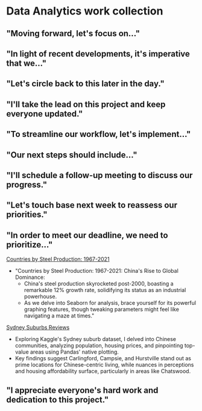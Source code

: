 # Data Analytics work collection
## "Moving forward, let's focus on..."
## "In light of recent developments, it's imperative that we..."
## "Let's circle back to this later in the day."
## "I'll take the lead on this project and keep everyone updated."
## "To streamline our workflow, let's implement..."
## "Our next steps should include..."
## "I'll schedule a follow-up meeting to discuss our progress."
## "Let's touch base next week to reassess our priorities."
## "In order to meet our deadline, we need to prioritize..."
[Countries by Steel Production: 1967-2021](https://www.kaggle.com/code/lhy021/countries-by-steel-production-eda?kernelSessionId=174365782)
- "Countries by Steel Production: 1967-2021: China's Rise to Global Dominance:
  - China's steel production skyrocketed post-2000, boasting a remarkable 12% growth rate, solidifying its status as an industrial powerhouse.
  - As we delve into Seaborn for analysis, brace yourself for its powerful graphing features, though tweaking parameters might feel like navigating a maze at times."
    
[Sydney Suburbs Reviews](https://www.kaggle.com/code/lhy021/sydney-suburbs-reviews-eda?kernelSessionId=173144423%5D&kernelSessionId=173144423)
- Exploring Kaggle's Sydney suburb dataset, I delved into Chinese communities, analyzing population, housing prices, and pinpointing top-value areas using Pandas' native plotting.
- Key findings suggest Carlingford, Campsie, and Hurstville stand out as prime locations for Chinese-centric living, while nuances in perceptions and housing affordability surface, particularly in areas like Chatswood.


## "I appreciate everyone's hard work and dedication to this project."